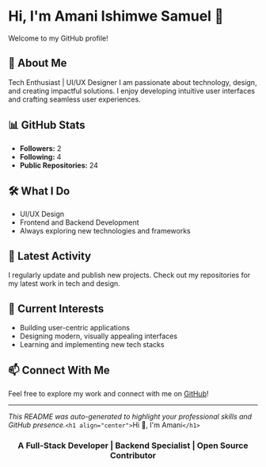 # Hi, I'm Amani Ishimwe Samuel 👋

Welcome to my GitHub profile!

## 👤 About Me

Tech Enthusiast | UI/UX Designer
I am passionate about technology, design, and creating impactful solutions. I enjoy developing intuitive user interfaces and crafting seamless user experiences.

## 📊 GitHub Stats

- **Followers:** 2
- **Following:** 4
- **Public Repositories:** 24

## 🛠️ What I Do

- UI/UX Design
- Frontend and Backend Development
- Always exploring new technologies and frameworks

## 🚀 Latest Activity

I regularly update and publish new projects. Check out my repositories for my latest work in tech and design.

## 🌱 Current Interests

- Building user-centric applications
- Designing modern, visually appealing interfaces
- Learning and implementing new tech stacks

## 📫 Connect With Me

Feel free to explore my work and connect with me on [GitHub](https://github.com/Amani-Ishimwe)!

---

*This README was auto-generated to highlight your professional skills and GitHub presence.*`<h1 align="center">`Hi 👋, I'm Amani`</h1>`

<h3 align="center">A Full-Stack Developer | Backend Specialist | Open Source Contributor</h3>
